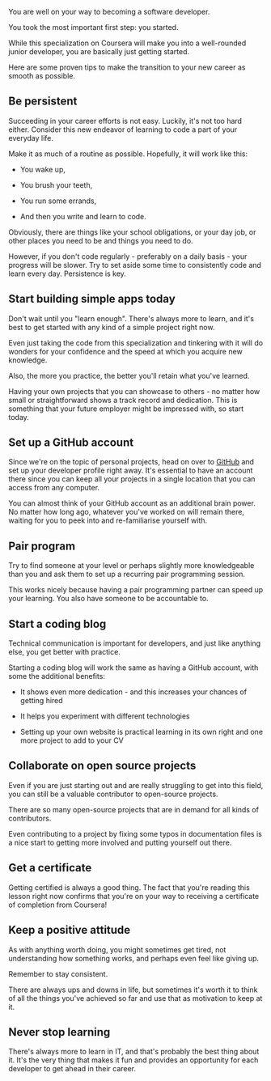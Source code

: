 You are well on your way to becoming a software developer.

You took the most important first step: you started.

While this specialization on Coursera will make you into a well-rounded junior developer, you are basically just getting started.

Here are some proven tips to make the transition to your new career as smooth as possible.

## **Be persistent**

Succeeding in your career efforts is not easy. Luckily, it's not too hard either. Consider this new endeavor of learning to code a part of your everyday life.

Make it as much of a routine as possible. Hopefully, it will work like this: 

- You wake up, 
    
- You brush your teeth, 
    
- You run some errands, 
    
- And then you write and learn to code.
    

Obviously, there are things like your school obligations, or your day job, or other places you need to be and things you need to do.

However, if you don't code regularly - preferably on a daily basis - your progress will be slower. Try to set aside some time to consistently code and learn every day. Persistence is key.

## **Start building simple apps today**

Don't wait until you "learn enough". There's always more to learn, and it's best to get started with any kind of a simple project right now.

Even just taking the code from this specialization and tinkering with it will do wonders for your confidence and the speed at which you acquire new knowledge.

Also, the more you practice, the better you'll retain what you've learned.

Having your own projects that you can showcase to others - no matter how small or straightforward shows a track record and dedication. This is something that your future employer might be impressed with, so start today.

## **Set up a GitHub account**

Since we're on the topic of personal projects, head on over to [GitHub](https://github.com/) and set up your developer profile right away. It's essential to have an account there since you can keep all your projects in a single location that you can access from any computer.

You can almost think of your GitHub account as an additional brain power. No matter how long ago, whatever you've worked on will remain there, waiting for you to peek into and re-familiarise yourself with.

## **Pair program**

Try to find someone at your level or perhaps slightly more knowledgeable than you and ask them to set up a recurring pair programming session.

This works nicely because having a pair programming partner can speed up your learning. You also have someone to be accountable to.

## **Start a coding blog**

Technical communication is important for developers, and just like anything else, you get better with practice.

Starting a coding blog will work the same as having a GitHub account, with some the additional benefits: 

- It shows even more dedication - and this increases your chances of getting hired 
    
- It helps you experiment with different technologies 
    
- Setting up your own website is practical learning in its own right and one more project to add to your CV
    

## **Collaborate on open source projects**

Even if you are just starting out and are really struggling to get into this field, you can still be a valuable contributor to open-source projects. 

There are so many open-source projects that are in demand for all kinds of contributors. 

Even contributing to a project by fixing some typos in documentation files is a nice start to getting more involved and putting yourself out there.

## **Get a certificate**

Getting certified is always a good thing. The fact that you're reading this lesson right now confirms that you're on your way to receiving a certificate of completion from Coursera!

## **Keep a positive attitude**

As with anything worth doing, you might sometimes get tired, not understanding how something works, and perhaps even feel like giving up.

Remember to stay consistent.

There are always ups and downs in life, but sometimes it's worth it to think of all the things you've achieved so far and use that as motivation to keep at it.

## **Never stop learning**

There's always more to learn in IT, and that's probably the best thing about it. It's the very thing that makes it fun and provides an opportunity for each developer to get ahead in their career.